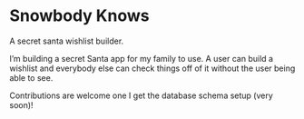 # Snowbody Knows

A secret santa wishlist builder.

I’m building a secret Santa app for my family to use. A user can build a wishlist and everybody else can check things off of it without the user being able to see.

Contributions are welcome one I get the database schema setup (very soon)!
